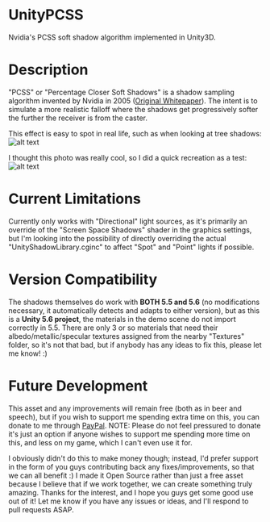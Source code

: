 # UnityPCSS
Nvidia's PCSS soft shadow algorithm implemented in Unity3D.

# Description
"PCSS" or "Percentage Closer Soft Shadows" is a shadow sampling algorithm invented by Nvidia in 2005 ([Original Whitepaper](http://developer.download.nvidia.com/shaderlibrary/docs/shadow_PCSS.pdf)). The intent is to simulate a more realistic falloff where the shadows get progressively softer the further the receiver is from the caster.

This effect is easy to spot in real life, such as when looking at tree shadows:
![alt text](http://www.pictorem.com/collection/900_455535.jpg "Photo of a real tree shadow on snow")

I thought this photo was really cool, so I did a quick recreation as a test:
![alt text](https://pbs.twimg.com/media/C9R9LQ3V0AAXqBo.jpg "I think it looks fairly close for like 5 minutes of work haha")


# Current Limitations
Currently only works with "Directional" light sources, as it's primarily an override of the "Screen Space Shadows" shader in the graphics settings, but I'm looking into the possibility of directly overriding the actual "UnityShadowLibrary.cginc" to affect "Spot" and "Point" lights if possible.

# Version Compatibility
The shadows themselves do work with **BOTH 5.5 and 5.6** (no modifications necessary, it automatically detects and adapts to either version), but as this is a **Unity 5.6 project**, the materials in the demo scene do not import correctly in 5.5. There are only 3 or so materials that need their albedo/metallic/specular textures assigned from the nearby "Textures" folder, so it's not that bad, but if anybody has any ideas to fix this, please let me know! :)

# Future Development
This asset and any improvements will remain free (both as in beer and speech), but if you wish to support me spending extra time on this, you can donate to me through [PayPal](paypal.me/TheMasonX). NOTE: Please do not feel pressured to donate it's just an option if anyone wishes to support me spending more time on this, and less on my game, which I can't even use it for.

I obviously didn't do this to make money though; instead, I'd prefer support in the form of you guys contributing back any fixes/improvements, so that we can all benefit :) I made it Open Source rather than just a free asset because I believe that if we work together, we can create something truly amazing. Thanks for the interest, and I hope you guys get some good use out of it! Let me know if you have any issues or ideas, and I'll respond to pull requests ASAP.
